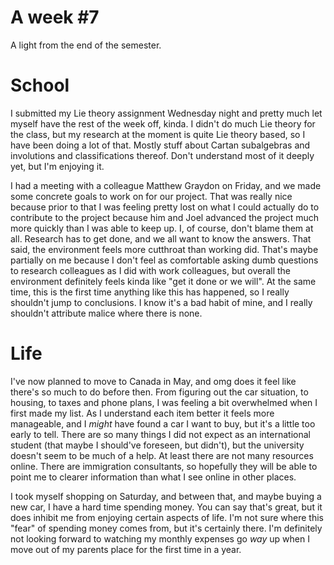 # A week #7

A light from the end of the semester.

# School

I submitted my Lie theory assignment Wednesday night and pretty much let myself have the rest of the week off, kinda. I didn't do much Lie theory for the class, but my research at the moment is quite Lie theory based, so I have been doing a lot of that. Mostly stuff about Cartan subalgebras and involutions and classifications thereof. Don't understand most of it deeply yet, but I'm enjoying it.

I had a meeting with a colleague Matthew Graydon on Friday, and we made some concrete goals to work on for our project. That was really nice because prior to that I was feeling pretty lost on what I could actually do to contribute to the project because him and Joel advanced the project much more quickly than I was able to keep up. I, of course, don't blame them at all. Research has to get done, and we all want to know the answers. That said, the environment feels more cutthroat than working did. That's maybe partially on me because I don't feel as comfortable asking dumb questions to research colleagues as I did with work colleagues, but overall the environment definitely feels kinda like "get it done or we will". At the same time, this is the first time anything like this has happened, so I really shouldn't jump to conclusions. I know it's a bad habit of mine, and I really shouldn't attribute malice where there is none.

# Life

I've now planned to move to Canada in May, and omg does it feel like there's so much to do before then. From figuring out the car situation, to housing, to taxes and phone plans, I was feeling a bit overwhelmed when I first made my list. As I understand each item better it feels more manageable, and I _might_ have found a car I want to buy, but it's a little too early to tell. There are so many things I did not expect as an international student (that maybe I should've foreseen, but didn't), but the university doesn't seem to be much of a help. At least there are not many resources online. There are immigration consultants, so hopefully they will be able to point me to clearer information than what I see online in other places.

I took myself shopping on Saturday, and between that, and maybe buying a new car, I have a hard time spending money. You can say that's great, but it does inhibit me from enjoying certain aspects of life. I'm not sure where this "fear" of spending money comes from, but it's certainly there. I'm definitely not looking forward to watching my monthly expenses go _way_ up when I move out of my parents place for the first time in a year.
